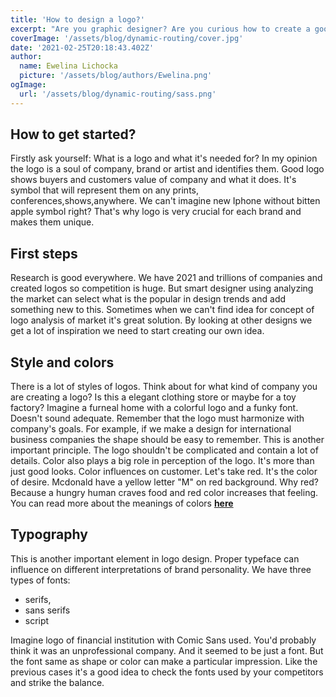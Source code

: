 ```yaml
---
title: 'How to design a logo?'
excerpt: "Are you graphic designer? Are you curious how to create a good looking and timeless logo? Or do you need a logo for yourself? I recommend reading my short guide!"
coverImage: '/assets/blog/dynamic-routing/cover.jpg'
date: '2021-02-25T20:18:43.402Z'
author:
  name: Ewelina Lichocka
  picture: '/assets/blog/authors/Ewelina.png'
ogImage:
  url: '/assets/blog/dynamic-routing/sass.png'
--- 
```


## How to get started? ##
Firstly ask yourself: What is a logo and what it's needed for? In my opinion the logo is a soul of company, brand or artist and identifies them. Good logo shows buyers and customers value of company and what it does. It's symbol that will represent them on any prints, conferences,shows,anywhere. We can't imagine new Iphone without bitten apple symbol right? That's why logo is very crucial for each brand and makes them unique.

## First steps ##
Research is good everywhere. We have 2021 and trillions of companies and created logos so competition is huge. But smart designer using analyzing the market can select what is the popular in design trends and add something new to this. Sometimes when we can't find idea for concept of logo analysis of market it's great solution. By looking at other designs we get a lot of inspiration we need to start creating our own idea.


## Style and colors ##
There is a lot of styles of logos. Think about for what kind of company you are creating a logo? Is this a elegant clothing store or maybe for a toy factory? Imagine a furneal home with a colorful logo and a funky font. Doesn't sound adequate. Remember that the logo must harmonize with company's goals. For example, if we make a design for international business companies the shape should be easy to remember. This is another important principle. The logo shouldn't be complicated and contain a lot of details. Color  also plays a big role in perception of the logo. It's more than just good looks. Color influences on customer. Let's take red. It's the color of desire. Mcdonald have a yellow letter "M" on red background. Why red? Because a hungry human craves food and red color increases that feeling.
You can read more about the meanings of colors **[here](https://www.empower-yourself-with-color-psychology.com/meaning-of-colors.html)**

## Typography ##
This is another important element in logo design. Proper typeface can influence on different interpretations of brand personality. We have three types of fonts:  

- serifs,
- sans serifs
- script

Imagine logo of financial institution with Comic Sans used. You'd probably think it was an unprofessional company. And it seemed to be just a font. But the font same as shape or color can make a particular impression. Like the previous cases it's a good idea to check the fonts used by your competitors and strike the balance. 